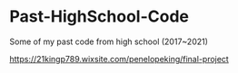 # Past-HighSchool-Code
Some of my past code from high school (2017~2021)

https://21kingp789.wixsite.com/penelopeking/final-project 
